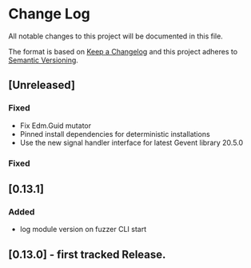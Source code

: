 # Change Log
All notable changes to this project will be documented in this file.

The format is based on [Keep a Changelog](http://keepachangelog.com/)
and this project adheres to [Semantic Versioning](http://semver.org/).

## [Unreleased]

### Fixed

- Fix Edm.Guid mutator 
- Pinned install dependencies for deterministic installations
- Use the new signal handler interface for latest Gevent library 20.5.0

### Fixed

## [0.13.1]

### Added
- log module version on fuzzer CLI start

## [0.13.0] - first tracked Release.
